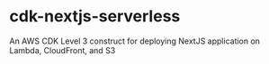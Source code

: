 # cdk-nextjs-serverless
An AWS CDK Level 3 construct for deploying NextJS application on Lambda, CloudFront, and S3
